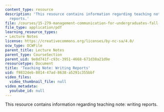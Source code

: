 ```yaml
---
content_type: resource
description: 'This resource contains information regarding teaching note: writing
  reports.'
file: /courses/15-279-management-communication-for-undergraduates-fall-2012/f9832deb801447ad8638a5291c355bbf_MIT15_279F12_wrtngReports.pdf
file_type: application/pdf
learning_resource_types:
- Lecture Notes
license: https://creativecommons.org/licenses/by-nc-sa/4.0/
ocw_type: OCWFile
parent_title: Lecture Notes
parent_type: CourseSection
parent_uid: 9e0d741f-c93c-3951-4668-671d38a21d9e
resourcetype: Document
title: 'Teaching Note: Writing Reports'
uid: f9832deb-8014-47ad-8638-a5291c355bbf
video_files:
  video_thumbnail_file: null
video_metadata:
  youtube_id: null
---
```

This resource contains information regarding teaching note: writing reports.